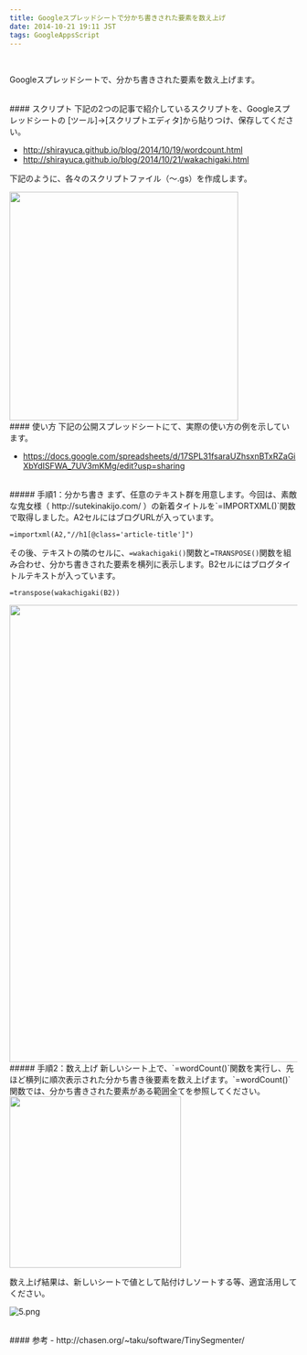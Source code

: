 ```yaml
---
title: Googleスプレッドシートで分かち書きされた要素を数え上げ
date: 2014-10-21 19:11 JST
tags: GoogleAppsScript
---
```


<br />

Googleスプレッドシートで、分かち書きされた要素を数え上げます。

<br />
#### スクリプト
下記の2つの記事で紹介しているスクリプトを、Googleスプレッドシートの [ツール]→[スクリプトエディタ]から貼りつけ、保存してください。

- http://shirayuca.github.io/blog/2014/10/19/wordcount.html
- http://shirayuca.github.io/blog/2014/10/21/wakachigaki.html

下記のように、各々のスクリプトファイル（〜.gs）を作成します。

<img src="https://qiita-image-store.s3.amazonaws.com/0/48375/27952c95-fb78-bff5-5e87-a26384568ee8.png" width=400px />

<br />
#### 使い方
下記の公開スプレッドシートにて、実際の使い方の例を示しています。

- https://docs.google.com/spreadsheets/d/17SPL31fsaraUZhsxnBTxRZaGiXbYdISFWA_7UV3mKMg/edit?usp=sharing


<br />
##### 手順1：分かち書き
まず、任意のテキスト群を用意します。今回は、素敵な鬼女様（ http://sutekinakijo.com/ ）の新着タイトルを`=IMPORTXML()`関数で取得しました。A2セルにはブログURLが入っています。

```
=importxml(A2,"//h1[@class='article-title']")
```

その後、テキストの隣のセルに、`=wakachigaki()`関数と`=TRANSPOSE()`関数を組み合わせ、分かち書きされた要素を横列に表示します。B2セルにはブログタイトルテキストが入っています。

```
=transpose(wakachigaki(B2))
```

<img src="https://qiita-image-store.s3.amazonaws.com/0/48375/c097dace-a8c5-9243-7991-23a2558e8bbf.png" width=800px />

<br />
##### 手順2：数え上げ
新しいシート上で、`=wordCount()`関数を実行し、先ほど横列に順次表示された分かち書き後要素を数え上げます。`=wordCount()`関数では、分かち書きされた要素がある範囲全てを参照してください。

<img src="https://qiita-image-store.s3.amazonaws.com/0/48375/4e7910a5-bf4d-8d99-6ec7-92a8f3ad8a1a.png" width=300px />

数え上げ結果は、新しいシートで値として貼付けしソートする等、適宜活用してください。

![5.png](https://qiita-image-store.s3.amazonaws.com/0/48375/b6679f12-5588-713c-89e1-2410b1106b98.png)



<br />
#### 参考
- http://chasen.org/~taku/software/TinySegmenter/


<br />